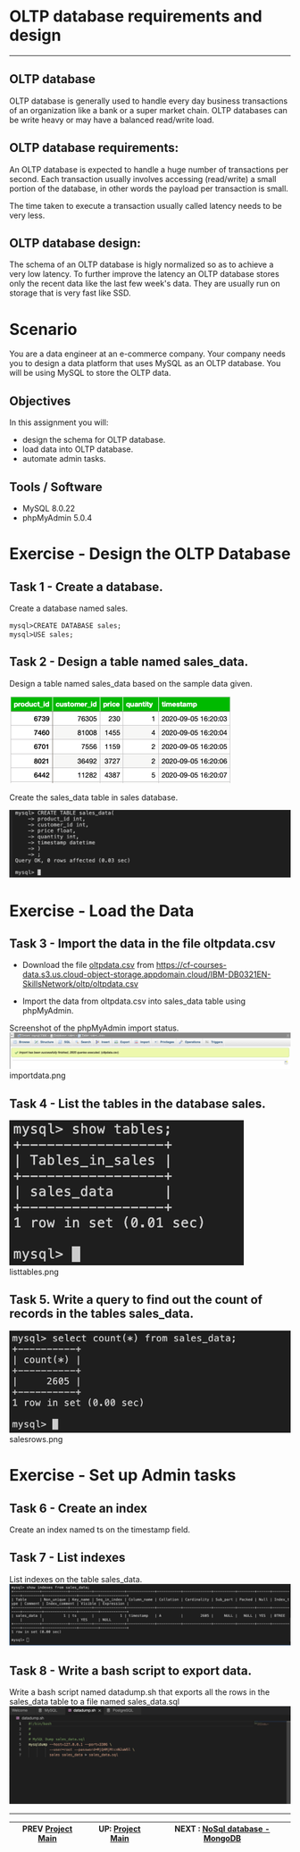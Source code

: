 # OLTP database requirements and design

---

## OLTP database
OLTP database is generally used to handle every day business transactions of an organization like a bank or a super market chain. OLTP databases can be write heavy or may have a balanced read/write load.

## OLTP database requirements:
An OLTP database is expected to handle a huge number of transactions per second. Each transaction usually involves accessing (read/write) a small portion of the database, in other words the payload per transaction is small.

The time taken to execute a transaction usually called latency needs to be very less.

## OLTP database design:
The schema of an OLTP database is higly normalized so as to achieve a very low latency. To further improve the latency an OLTP database stores only the recent data like the last few week's data. They are usually run on storage that is very fast like SSD.

# Scenario
You are a data engineer at an e-commerce company. Your company needs you to design a data platform that uses MySQL as an OLTP database. You will be using MySQL to store the OLTP data.

## Objectives
In this assignment you will:

- design the schema for OLTP database.
- load data into OLTP database.
- automate admin tasks.

## Tools / Software
- MySQL 8.0.22
- phpMyAdmin 5.0.4

# Exercise - Design the OLTP Database
## Task 1 - Create a database.
Create a database named sales.
```
mysql>CREATE DATABASE sales;
mysql>USE sales;
```

## Task 2 - Design a table named sales_data.
Design a table named sales_data based on the sample data given.

![MySQL sample table](../IBM/sampledata.png)


Create the sales_data table in sales database.

![MySQL create sales_data table](../workscreenshots/createtable.png)

# Exercise - Load the Data

## Task 3 - Import the data in the file oltpdata.csv
- Download the file [oltpdata.csv](../IBM/oltpdata.csv) from https://cf-courses-data.s3.us.cloud-object-storage.appdomain.cloud/IBM-DB0321EN-SkillsNetwork/oltp/oltpdata.csv

- Import the data from oltpdata.csv into sales_data table using phpMyAdmin.

Screenshot of the phpMyAdmin import status.
![Screenshot of the phpMyAdmin import status](../workscreenshots/importdata.png)
importdata.png


## Task 4 - List the tables in the database sales.

![screenshot of the command you used and the output](../workscreenshots/listtables.png)
listtables.png

## Task 5. Write a query to find out the count of records in the tables sales_data.

![query to find out the count of records in the tables sales_data](../workscreenshots/salesrows.png)
salesrows.png

# Exercise - Set up Admin tasks
## Task 6 - Create an index
Create an index named ts on the timestamp field.

## Task 7 - List indexes
List indexes on the table sales_data.
![List indexes on the table sales_data](../workscreenshots/listindexes.png)

## Task 8 - Write a bash script to export data.
Write a bash script named datadump.sh that exports all the rows in the sales_data table to a file named sales_data.sql
![bash script named datadump.sh that exports all the rows in the sales_data table](../workscreenshots/exportdata.png)

---
|  PREV  [Project Main](Project.md)  | UP:  [Project Main](Project.md) | NEXT : [NoSql database - MongoDB](NoSQL.md)
|---|---|---|
